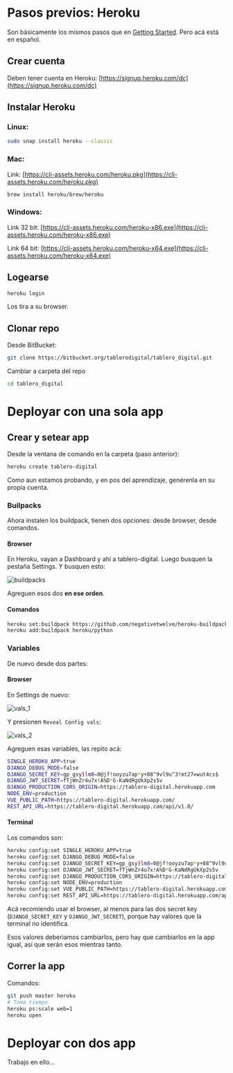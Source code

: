 # Pasos previos: Heroku

Son básicamente los mismos pasos que en [Getting Started](https://devcenter.heroku.com/articles/getting-started-with-python). Pero acá está en español.

## Crear cuenta

Deben tener cuenta en Heroku: [https://signup.heroku.com/dc](https://signup.heroku.com/dc)

## Instalar Heroku

### Linux:

````bash
sudo snap install heroku --classic
````

### Mac:

Link: [https://cli-assets.heroku.com/heroku.pkg](https://cli-assets.heroku.com/heroku.pkg)

````bash
brew install heroku/brew/heroku
````

### Windows:

Link 32 bit: [https://cli-assets.heroku.com/heroku-x86.exe](https://cli-assets.heroku.com/heroku-x86.exe)

Link 64 bit: [https://cli-assets.heroku.com/heroku-x64.exe](https://cli-assets.heroku.com/heroku-x64.exe)

## Logearse

````bash
heroku login
````

Los tira a su browser.

## Clonar repo

Desde BitBucket:

````bash
git clone https://bitbucket.org/tablerodigital/tablero_digital.git
````

Cambiar a carpeta del repo

````bash
cd tablero_digital
````

# Deployar con una sola app

## Crear y setear app

Desde la ventana de comando en la carpeta (paso anterior):

````bash
heroku create tablero-digital
````

Como aun estamos probando, y en pos del aprendizaje, genérenla en su propia cuenta.

### Builpacks

Ahora instalen los buildpack, tienen dos opciones: desde browser, desde comandos.

#### Browser

En Heroku, vayan a Dashboard y ahí a tablero-digital. Luego busquen la pestaña Settings. Y busquen esto:

![buildpacks](https://bitbucket.org/tablerodigital/tablero_digital/raw/443b5649cef732eacb980c1f676713c12b5d01f7/tutorial/buildpacks.png)

Agreguen esos dos **en ese orden**.

#### Comandos

````bash
heroku set:buildpack https://github.com/negativetwelve/heroku-buildpack-subdir
heroku add:buildpack heroku/python
````

### Variables

De nuevo desde dos partes:

#### Browser

En Settings de nuevo:

![vals_1](https://bitbucket.org/tablerodigital/tablero_digital/raw/443b5649cef732eacb980c1f676713c12b5d01f7/tutorial/vals_1.png)

Y presionen `Reveal Config vals`:

![vals_2](https://bitbucket.org/tablerodigital/tablero_digital/raw/443b5649cef732eacb980c1f676713c12b5d01f7/tutorial/vals_2.png)

Agreguen esas variables, las repito acá:

````bash
SINGLE_HEROKU_APP=true
DJANGO_DEBUG_MODE=false
DJANGO_SECRET_KEY=gp_gsy)lm8=0@jf!ooyzu7ap*y+88^9vl9u^3!mt27=wut4cs$
DJANGO_JWT_SECRET=fTjWnZr4u7x!A%D*G-KaNdRgUkXp2s5v
DJANGO_PRODUCTION_CORS_ORIGIN=https://tablero-digital.herokuapp.com
NODE_ENV=production
VUE_PUBLIC_PATH=https://tablero-digital.herokuapp.com/
REST_API_URL=https://tablero-digital.herokuapp.com/api/v1.0/
````

#### Terminal

Los comandos son:

````bash
heroku config:set SINGLE_HEROKU_APP=true
heroku config:set DJANGO_DEBUG_MODE=false
heroku config:set DJANGO_SECRET_KEY=gp_gsy)lm8=0@jf!ooyzu7ap*y+88^9vl9u^3!mt27=wut4cs$
heroku config:set DJANGO_JWT_SECRET=fTjWnZr4u7x!A%D*G-KaNdRgUkXp2s5v
heroku config:set DJANGO_PRODUCTION_CORS_ORIGIN=https://tablero-digital.herokuapp.com
heroku config:set NODE_ENV=production
heroku config:set VUE_PUBLIC_PATH=https://tablero-digital.herokuapp.com/
heroku config:set REST_API_URL=https://tablero-digital.herokuapp.com/api/v1.0/
````

Acá recomiendo usar el browser, al menos para las dos secret key (`DJANGO_SECRET_KEY` y `DJANGO_JWT_SECRET`), porque hay valores que la terminal no identifica.

Esos valores deberiamos cambiarlos, pero hay que cambiarlos en la app igual, así que serán esos mientras tanto.

## Correr la app

Comandos:

````bash
git push master heroku
# Toma tiempo
heroku ps:scale web=1
heroku open
````

# Deployar con dos app

Trabajo en ello...